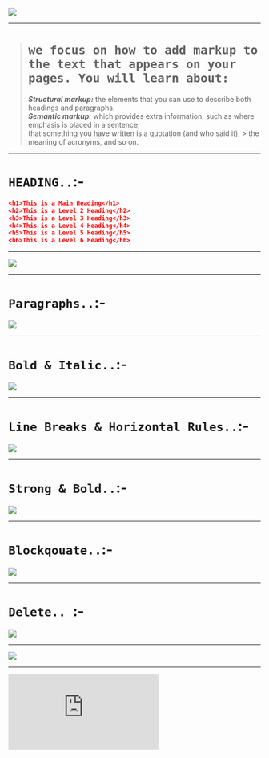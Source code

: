 ![](https://upload.wikimedia.org/wikipedia/commons/c/c7/Loading_2.gif)

<hr>

> # `we focus on how to add markup to the text that appears on your pages. You will learn about:`
>
> ***Structural markup:*** the elements that you can use to describe both headings and paragraphs.<br>
> ***Semantic markup:*** which provides extra information; such as where emphasis is placed in a sentence, <br> that something you have written is a quotation (and who said it), > the meaning of acronyms, and so on.

<hr>

# `HEADING..`:-

```json
<h1>This is a Main Heading</h1>
<h2>This is a Level 2 Heading</h2>
<h3>This is a Level 3 Heading</h3>
<h4>This is a Level 4 Heading</h4>
<h5>This is a Level 5 Heading</h5>
<h6>This is a Level 6 Heading</h6>
```

<hr>

![](https://codescracker.com/html/images/html_heading_tags.jpg)

<hr>

# `Paragraphs..`:-
![](https://i.ytimg.com/vi/3_5cFP5OSDA/maxresdefault.jpg)

<hr>

# `Bold & Italic..`:-
![](https://developersdesire.files.wordpress.com/2014/09/biu-page-0.jpg?w=593)

<hr>

# `Line Breaks & Horizontal Rules..`:-
![](https://www.codingtag.com/bloguploads/1562477779.png)

<hr>

# `Strong & Bold..`:-
![](https://www.samskritisolutions.com/blog/wp-content/uploads/2012/06/Bold-Vs-Strong-SEO.jpg)

<hr>

# `Blockqouate..`:-

![](https://www.android-examples.com/wp-content/uploads/2016/03/blockquote-tag.png)

<hr>

# `Delete.. `:-
![](https://static.javatpoint.com/htmlpages/images/html-del-tag2.png)

<hr>

![](https://flaviocopes.com/html-text-tags/various.png)

<hr>

















![](https://kenyanlist.net/index.php?media/giphy-2-gif.1029/full)
